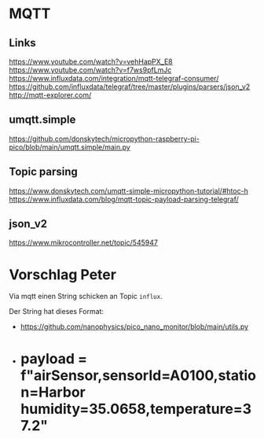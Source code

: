 # MQTT

## Links
https://www.youtube.com/watch?v=vehHapPX_E8
https://www.youtube.com/watch?v=f7ws9pfLmJc
https://www.influxdata.com/integration/mqtt-telegraf-consumer/
https://github.com/influxdata/telegraf/tree/master/plugins/parsers/json_v2
http://mqtt-explorer.com/

## umqtt.simple
https://github.com/donskytech/micropython-raspberry-pi-pico/blob/main/umqtt.simple/main.py

## Topic parsing
https://www.donskytech.com/umqtt-simple-micropython-tutorial/#htoc-h
https://www.influxdata.com/blog/mqtt-topic-payload-parsing-telegraf/

## json_v2
https://www.mikrocontroller.net/topic/545947



# Vorschlag Peter

Via mqtt einen String schicken an Topic `influx`.

Der String hat dieses Format:

* https://github.com/nanophysics/pico_nano_monitor/blob/main/utils.py
* # payload = f"airSensor,sensorId=A0100,station=Harbor humidity=35.0658,temperature=37.2" 